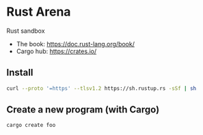 # Rust Arena

Rust sandbox

- The book: https://doc.rust-lang.org/book/
- Cargo hub: https://crates.io/

## Install

```bash
curl --proto '=https' --tlsv1.2 https://sh.rustup.rs -sSf | sh
```

## Create a new program (with Cargo)

```bash
cargo create foo
```
